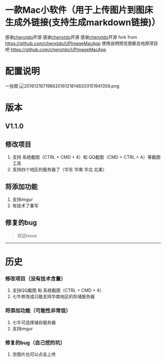 # 一款Mac小软件（用于上传图片到图床生成外链接(支持生成markdown链接)）
感谢[chenxtdo](https://github.com/chenxtdo)开源
感谢[chenxtdo](https://github.com/chenxtdo)开源
感谢[chenxtdo](https://github.com/chenxtdo)开源
fork from https://github.com/chenxtdo/UPImageMacApp 
使用说明预览图都去他原项目吧 
https://github.com/chenxtdo/UPImageMacApp
# 配置说明
一张图
![201612187198620161218148203151941359.png](http://oet7vjedr.bkt.clouddn.com/201612187198620161218148203151941359.png)
# 版本
## V1.1.0
## 修改项目

1. 支持 系统截图（CTRL + CMD + 4）和 QQ截图（CMD + CTRL + A）等截图工具
2. 支持四个地区的服务器了（华东 华南 华北 北美）

## 将添加功能

1. 支持imgur
2. 有技术了重写

## 修复的bug
> 欢迎issue

-----
# 历史

### 修改项目（没有技术含量）

1. 支持QQ截图 和 系统截图（CTRL + CMD + 4）
2. 七牛修改成只能支持华南地区的存储服务器

### 将添加功能（可能性非常低）
1. 七牛可选择储存服务器
1. 支持imgur

### 修复的bug（自己挖的坑）
1. 空图片也可以点击上传



